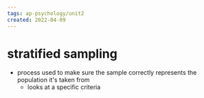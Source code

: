 ```yaml
---
tags: ap-psychology/unit2 
created: 2022-04-09
---
```


# stratified sampling

- process used to make sure the sample correctly represents the population it's taken from
	- looks at a specific criteria 
